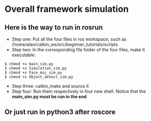 # Overall framework simulation
 
## Here is the way to run in rosrun
* Step one: Put all the four files in ros workspace, such as /home/alan/catkin_ws/src/beginner_tutorials/scripts 
* Step two: In the corresponding file folder of the four files, make it executable:
````
$ chmod +x main_sim.py
$ chmod +x Simulation_sim.py
$ chmod +x Face_mic_sim.py
$ chmod +x Object_detect_sim.py
````
* Step three: catkin_make and source it
* Step four: Run them respectively in four new shell. Notice that the **main_sim.py must be run in the end**

## Or just run in python3 after roscore
